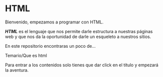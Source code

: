 # HTML

Bienvenido, empezamos a programar con HTML.

**_HTML_** es el lenguaje que nos permite darle estructura a nuestras páginas web y que nos da la oportunidad de darle un esqueleto a nuestros sitios.

En este repositorio encontraras un poco de...

Temario/Que es html

Para entrar a los contenidos solo tienes que dar click en el título y empezará la aventura.
